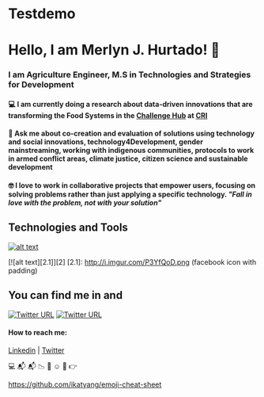 # Testdemo

# Hello, I am  **Merlyn J. Hurtado**! :wave:
### I am Agriculture Engineer, M.S in Technologies and Strategies for Development


  ####  :computer: I am currently doing a research about data-driven innovations that are transforming the Food Systems in the [Challenge Hub](https://master.cri-paris.org/en/challenge-hub) at [CRI](https://www.cri-paris.org/en)

#### :speech_balloon:  Ask me about **co-creation** and **evaluation** of solutions using **technology and social innovations**, technology4Development, gender mainstreaming, working with indigenous communities, protocols to work in armed conflict areas, climate justice, citizen science and sustainable development

####  :nerd_face: I love to work in collaborative projects that empower users, focusing on solving problems rather than just applying a specific technology. *"Fall in love with the problem, not with your solution"*

## Technologies and Tools 

[![alt text][1.1]][1]

[1.1]: http://i.imgur.com/tXSoThF.png (twitter icon with padding)
[1]: http://www.twitter.com/carlsednaoui

[![alt text][2.1]][2]
[2.1]: http://i.imgur.com/P3YfQoD.png (facebook icon with padding)


## You can find me in   and

[1.1]: http://i.imgur.com/tXSoThF.png 




[![Twitter URL](https://img.shields.io/twitter/url/https/twitter.com/bukotsunikki.svg?style=social&label=Follow%20%40bukotsunikki)](https://twitter.com/bukotsunikki)
[![Twitter URL](https://img.shields.io/twitter/url/https/twitter.com/bukotsunikki.svg?style=social&label=Follow%20%40bukotsunikki)](https://twitter.com/bukotsunikki)

#### How to reach me: 


[Linkedin](https://www.linkedin.com/in/merlynjocol/)  | [Twitter](https://twitter.com/MerlynJoCol)

[1.1]: http://i.imgur.com/tXSoThF.png](https://twitter.com/MerlynJoCol)

[6.1]: http://i.imgur.com/0o48UoR.png 



[1]: http://www.twitter.com/carlsednaoui


:computer:
📬
:mailbox_with_mail:
:chart_with_downwards_trend:
:wrench:
:relaxed:
:speech_balloon:
 	:point_right:
  
  https://github.com/ikatyang/emoji-cheat-sheet
  
